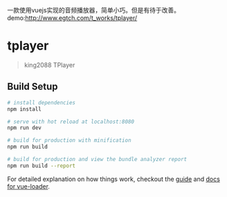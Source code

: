 一款使用vuejs实现的音频播放器，简单小巧。但是有待于改善。demo:http://www.egtch.com/t_works/tplayer/
# tplayer

> king2088 TPlayer

## Build Setup

``` bash
# install dependencies
npm install

# serve with hot reload at localhost:8080
npm run dev

# build for production with minification
npm run build

# build for production and view the bundle analyzer report
npm run build --report
```

For detailed explanation on how things work, checkout the [guide](http://vuejs-templates.github.io/webpack/) and [docs for vue-loader](http://vuejs.github.io/vue-loader).
